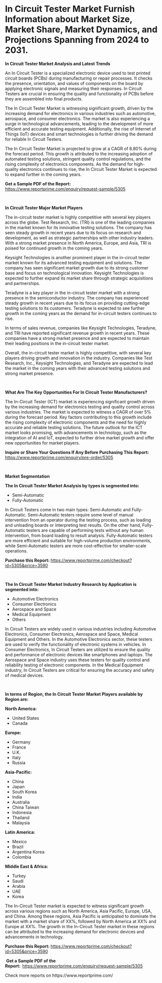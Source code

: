 <p><h1>In Circuit Tester Market Furnish Information about Market Size, Market Share, Market Dynamics, and Projections Spanning from 2024 to 2031.</h1></p><p><strong>In Circuit Tester Market Analysis and Latest Trends</strong></p>
<p><p>An In Circuit Tester is a specialized electronic device used to test printed circuit boards (PCBs) during manufacturing or repair processes. It checks the presence, orientation, and values of components on the board by applying electronic signals and measuring their responses. In Circuit Testers are crucial in ensuring the quality and functionality of PCBs before they are assembled into final products.</p><p>The In Circuit Tester Market is witnessing significant growth, driven by the increasing demand for electronics in various industries such as automotive, aerospace, and consumer electronics. The market is also experiencing a surge in technological advancements, leading to the development of more efficient and accurate testing equipment. Additionally, the rise of Internet of Things (IoT) devices and smart technologies is further driving the demand for reliable In Circuit Testers.</p><p>The In Circuit Tester Market is projected to grow at a CAGR of 8.80% during the forecast period. This growth is attributed to the increasing adoption of automated testing solutions, stringent quality control regulations, and the rising complexity of electronics components. As the demand for high-quality electronics continues to rise, the In Circuit Tester Market is expected to expand further in the coming years.</p></p>
<p><strong>Get a Sample PDF of the Report:&nbsp;</strong> <a href="https://www.reportprime.com/enquiry/request-sample/5305">https://www.reportprime.com/enquiry/request-sample/5305</a></p>
<p>&nbsp;</p>
<p><strong>In Circuit Tester Major Market Players</strong></p>
<p><p>The in-circuit tester market is highly competitive with several key players across the globe. Test Research, Inc. (TRI) is one of the leading companies in the market known for its innovative testing solutions. The company has seen steady growth in recent years due to its focus on research and development, as well as strategic partnerships with other industry leaders. With a strong market presence in North America, Europe, and Asia, TRI is poised for continued growth in the coming years.</p><p>Keysight Technologies is another prominent player in the in-circuit tester market known for its advanced testing equipment and solutions. The company has seen significant market growth due to its strong customer base and focus on technological innovation. Keysight Technologies is expected to further expand its market share through strategic acquisitions and partnerships.</p><p>Teradyne is a key player in the in-circuit tester market with a strong presence in the semiconductor industry. The company has experienced steady growth in recent years due to its focus on providing cutting-edge testing solutions to its customers. Teradyne is expected to see further growth in the coming years as the demand for in-circuit testers continues to rise.</p><p>In terms of sales revenue, companies like Keysight Technologies, Teradyne, and TRI have reported significant revenue growth in recent years. These companies have a strong market presence and are expected to maintain their leading positions in the in-circuit tester market.</p><p>Overall, the in-circuit tester market is highly competitive, with several key players driving growth and innovation in the industry. Companies like Test Research, Inc., Keysight Technologies, and Teradyne are expected to lead the market in the coming years with their advanced testing solutions and strong market presence.</p></p>
<p>&nbsp;</p>
<p><strong>What Are The Key Opportunities For In Circuit Tester Manufacturers?</strong></p>
<p><p>The In-Circuit Tester (ICT) market is experiencing significant growth driven by the increasing demand for electronics testing and quality control across various industries. The market is expected to witness a CAGR of over 5% during the forecast period. Key factors contributing to this growth include the rising complexity of electronic components and the need for highly accurate and reliable testing solutions. The future outlook for the ICT market looks promising, with advancements in technology, such as the integration of AI and IoT, expected to further drive market growth and offer new opportunities for market players.</p></p>
<p><strong>Inquire or Share Your Questions If Any Before Purchasing This Report:</strong> <a href="https://www.reportprime.com/enquiry/pre-order/5305">https://www.reportprime.com/enquiry/pre-order/5305</a></p>
<p>&nbsp;</p>
<p><strong>Market Segmentation</strong></p>
<p><strong>The In Circuit Tester Market Analysis by types is segmented into:</strong></p>
<p><ul><li>Semi-Automatic</li><li>Fully-Automatic</li></ul></p>
<p><p>In Circuit Testers come in two main types: Semi-Automatic and Fully-Automatic. Semi-Automatic testers require some level of manual intervention from an operator during the testing process, such as loading and unloading boards or interpreting test results. On the other hand, Fully-Automatic testers are capable of performing tests without any human intervention, from board loading to result analysis. Fully-Automatic testers are more efficient and suitable for high-volume production environments, while Semi-Automatic testers are more cost-effective for smaller-scale operations.</p></p>
<p><strong>Purchase this Report:&nbsp;</strong><a href="https://www.reportprime.com/checkout?id=5305&price=3590">https://www.reportprime.com/checkout?id=5305&price=3590</a></p>
<p>&nbsp;</p>
<p><strong>The In Circuit Tester Market Industry Research by Application is segmented into:</strong></p>
<p><ul><li>Automotive Electronics</li><li>Consumer Electronics</li><li>Aerospace and Space</li><li>Medical Equipment</li><li>Others</li></ul></p>
<p><p>In Circuit Testers are widely used in various industries including Automotive Electronics, Consumer Electronics, Aerospace and Space, Medical Equipment and Others. In the Automotive Electronics sector, these testers are used to verify the functionality of electronic systems in vehicles. In Consumer Electronics, In Circuit Testers are utilized to ensure the quality and performance of electronic devices like smartphones and laptops. The Aerospace and Space industry uses these testers for quality control and reliability testing of electronic components. In the Medical Equipment industry, In Circuit Testers are critical for ensuring the accuracy and safety of medical devices.</p></p>
<p>&nbsp;</p>
<p><strong>In terms of Region, the In Circuit Tester Market Players available by Region are:</strong></p>
<p>
    <p> <strong> North America: </strong>
        <ul>
            <li>United States</li>
            <li>Canada</li>
        </ul>
        </p> 
    <p> <strong> Europe: </strong>
        <ul>
            <li>Germany</li>
            <li>France</li>
            <li>U.K.</li>
            <li>Italy</li>
            <li>Russia</li>
        </ul>
        </p> 
    <p> <strong> Asia-Pacific: </strong>
        <ul>
            <li>China</li>
            <li>Japan</li>
            <li>South Korea</li>
            <li>India</li>
            <li>Australia</li>
            <li>China Taiwan</li>
            <li>Indonesia</li>
            <li>Thailand</li>
            <li>Malaysia</li>
        </ul>
        </p> 
    <p> <strong> Latin America: </strong>
        <ul>
            <li>Mexico</li>
            <li>Brazil</li>
            <li>Argentina Korea</li>
            <li>Colombia</li>
        </ul>
        </p> 
    <p> <strong> Middle East & Africa: </strong>
        <ul>
            <li>Turkey</li>
            <li>Saudi</li>
            <li>Arabia</li>
            <li>UAE</li>
            <li>Korea</li>
        </ul>
    </p>
    </p>
<p><p>The In-Circuit Tester market is expected to witness significant growth across various regions such as North America, Asia Pacific, Europe, USA, and China. Among these regions, Asia Pacific is anticipated to dominate the market with a market share of XX%, followed by North America at XX% and Europe at XX%. The growth in the In-Circuit Tester market in these regions can be attributed to the increasing demand for electronic devices and advancements in technology.</p></p>
<p><strong>Purchase this Report: </strong><a href="https://www.reportprime.com/checkout?id=5305&price=3590">https://www.reportprime.com/checkout?id=5305&price=3590</a></p>
<p>&nbsp;<strong>Get a Sample PDF of the Report:&nbsp;&nbsp;</strong><a href="https://www.reportprime.com/enquiry/request-sample/5305">https://www.reportprime.com/enquiry/request-sample/5305</a></p>
<p><strong></strong></p>
<p>Check more reports on https://www.reportprime.com/</p>